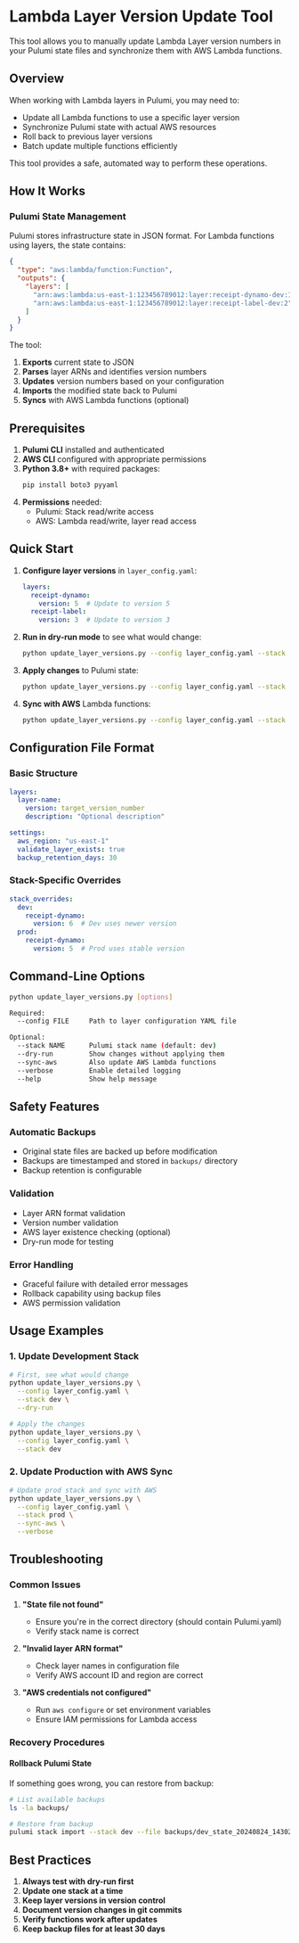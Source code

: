 # Lambda Layer Version Update Tool

This tool allows you to manually update Lambda Layer version numbers in your Pulumi state files and synchronize them with AWS Lambda functions.

## Overview

When working with Lambda layers in Pulumi, you may need to:
- Update all Lambda functions to use a specific layer version
- Synchronize Pulumi state with actual AWS resources
- Roll back to previous layer versions
- Batch update multiple functions efficiently

This tool provides a safe, automated way to perform these operations.

## How It Works

### Pulumi State Management
Pulumi stores infrastructure state in JSON format. For Lambda functions using layers, the state contains:
```json
{
  "type": "aws:lambda/function:Function",
  "outputs": {
    "layers": [
      "arn:aws:lambda:us-east-1:123456789012:layer:receipt-dynamo-dev:1",
      "arn:aws:lambda:us-east-1:123456789012:layer:receipt-label-dev:2"
    ]
  }
}
```

The tool:
1. **Exports** current state to JSON
2. **Parses** layer ARNs and identifies version numbers
3. **Updates** version numbers based on your configuration
4. **Imports** the modified state back to Pulumi
5. **Syncs** with AWS Lambda functions (optional)

## Prerequisites

1. **Pulumi CLI** installed and authenticated
2. **AWS CLI** configured with appropriate permissions
3. **Python 3.8+** with required packages:
   ```bash
   pip install boto3 pyyaml
   ```
4. **Permissions** needed:
   - Pulumi: Stack read/write access
   - AWS: Lambda read/write, layer read access

## Quick Start

1. **Configure layer versions** in `layer_config.yaml`:
   ```yaml
   layers:
     receipt-dynamo:
       version: 5  # Update to version 5
     receipt-label:
       version: 3  # Update to version 3
   ```

2. **Run in dry-run mode** to see what would change:
   ```bash
   python update_layer_versions.py --config layer_config.yaml --stack dev --dry-run
   ```

3. **Apply changes** to Pulumi state:
   ```bash
   python update_layer_versions.py --config layer_config.yaml --stack dev
   ```

4. **Sync with AWS** Lambda functions:
   ```bash
   python update_layer_versions.py --config layer_config.yaml --stack dev --sync-aws
   ```

## Configuration File Format

### Basic Structure
```yaml
layers:
  layer-name:
    version: target_version_number
    description: "Optional description"

settings:
  aws_region: "us-east-1"
  validate_layer_exists: true
  backup_retention_days: 30
```

### Stack-Specific Overrides
```yaml
stack_overrides:
  dev:
    receipt-dynamo:
      version: 6  # Dev uses newer version
  prod:
    receipt-dynamo:
      version: 5  # Prod uses stable version
```

## Command-Line Options

```bash
python update_layer_versions.py [options]

Required:
  --config FILE     Path to layer configuration YAML file

Optional:
  --stack NAME      Pulumi stack name (default: dev)
  --dry-run         Show changes without applying them
  --sync-aws        Also update AWS Lambda functions
  --verbose         Enable detailed logging
  --help            Show help message
```

## Safety Features

### Automatic Backups
- Original state files are backed up before modification
- Backups are timestamped and stored in `backups/` directory
- Backup retention is configurable

### Validation
- Layer ARN format validation
- Version number validation
- AWS layer existence checking (optional)
- Dry-run mode for testing

### Error Handling
- Graceful failure with detailed error messages
- Rollback capability using backup files
- AWS permission validation

## Usage Examples

### 1. Update Development Stack
```bash
# First, see what would change
python update_layer_versions.py \
  --config layer_config.yaml \
  --stack dev \
  --dry-run

# Apply the changes
python update_layer_versions.py \
  --config layer_config.yaml \
  --stack dev
```

### 2. Update Production with AWS Sync
```bash
# Update prod stack and sync with AWS
python update_layer_versions.py \
  --config layer_config.yaml \
  --stack prod \
  --sync-aws \
  --verbose
```

## Troubleshooting

### Common Issues

1. **"State file not found"**
   - Ensure you're in the correct directory (should contain Pulumi.yaml)
   - Verify stack name is correct

2. **"Invalid layer ARN format"**
   - Check layer names in configuration file
   - Verify AWS account ID and region are correct

3. **"AWS credentials not configured"**
   - Run `aws configure` or set environment variables
   - Ensure IAM permissions for Lambda access

### Recovery Procedures

#### Rollback Pulumi State
If something goes wrong, you can restore from backup:
```bash
# List available backups
ls -la backups/

# Restore from backup
pulumi stack import --stack dev --file backups/dev_state_20240824_143022.json
```

## Best Practices

1. **Always test with dry-run first**
2. **Update one stack at a time**
3. **Keep layer versions in version control**
4. **Document version changes in git commits**
5. **Verify functions work after updates**
6. **Keep backup files for at least 30 days**